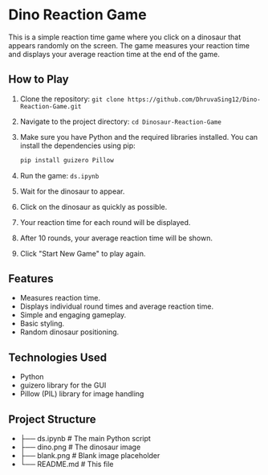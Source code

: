 # Dino Reaction Game

This is a simple reaction time game where you click on a dinosaur that appears randomly on the screen. The game measures your reaction time and displays your average reaction time at the end of the game.

## How to Play

1.  Clone the repository: `git clone https://github.com/DhruvaSing12/Dino-Reaction-Game.git`
2.  Navigate to the project directory: `cd Dinosaur-Reaction-Game`
3.  Make sure you have Python and the required libraries installed.  You can install the dependencies using pip:
    ```bash
    pip install guizero Pillow
    ```
4.  Run the game: `ds.ipynb` 

5.  Wait for the dinosaur to appear.
6.  Click on the dinosaur as quickly as possible.
7.  Your reaction time for each round will be displayed.
8.  After 10 rounds, your average reaction time will be shown.
9.  Click "Start New Game" to play again.

## Features

*   Measures reaction time.
*   Displays individual round times and average reaction time.
*   Simple and engaging gameplay.
*   Basic styling.
*   Random dinosaur positioning.

## Technologies Used

*   Python
*   guizero library for the GUI
*   Pillow (PIL) library for image handling

## Project Structure
* ├── ds.ipynb              # The main Python script
* ├── dino.png              # The dinosaur image
* ├── blank.png             # Blank image placeholder
* └── README.md             # This file

